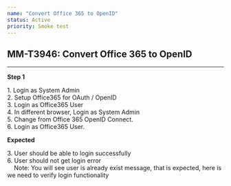 ```yaml
---
name: "Convert Office 365 to OpenID"
status: Active
priority: Smoke test
---
```


## MM-T3946: Convert Office 365 to OpenID

---

**Step 1**

1\. Login as System Admin\
2\. Setup Office365 for OAuth / OpenID\
3\. Login as Office365 User\
4\. In different browser, Login as System Admin\
5\. Change from Office 365 OpenID Connect.\
6\. Login as Office365 User.

**Expected**

3\. User should be able to login successfully\
6\. User should not get login error\
    Note: You will see user is already exist message, that is expected, here is we need to verify login functionality 
